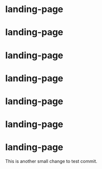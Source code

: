 # landing-page
# landing-page
# landing-page
# landing-page
# landing-page
# landing-page
# landing-page
This is another small change to test commit.
